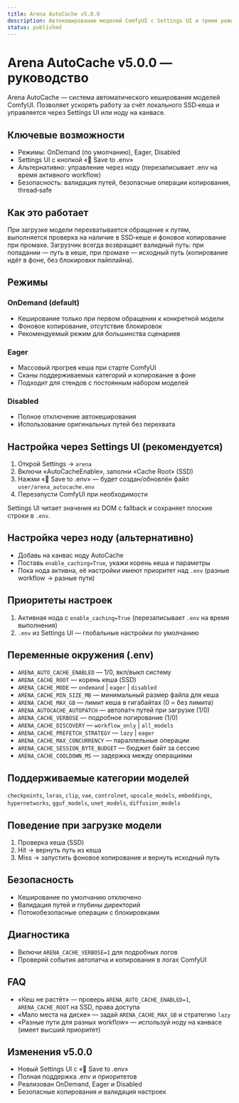 ```yaml
---
title: Arena AutoCache v5.0.0
description: Автокеширование моделей ComfyUI с Settings UI и тремя режимами работы
status: published
---
```


# Arena AutoCache v5.0.0 — руководство

Arena AutoCache — система автоматического кеширования моделей ComfyUI. Позволяет ускорять работу за счёт локального SSD‑кеша и управляется через Settings UI или ноду на канвасе.

## Ключевые возможности
- Режимы: OnDemand (по умолчанию), Eager, Disabled
- Settings UI с кнопкой «💾 Save to .env»
- Альтернативно: управление через ноду (перезаписывает .env на время активного workflow)
- Безопасность: валидация путей, безопасные операции копирования, thread‑safe

## Как это работает
При загрузке модели перехватывается обращение к путям, выполняется проверка на наличие в SSD‑кеше и фоновое копирование при промахе. Загрузчик всегда возвращает валидный путь: при попадании — путь в кеше, при промахе — исходный путь (копирование идёт в фоне, без блокировки пайплайна).

## Режимы
### OnDemand (default)
- Кеширование только при первом обращении к конкретной модели
- Фоновое копирование, отсутствие блокировок
- Рекомендуемый режим для большинства сценариев

### Eager
- Массовый прогрев кеша при старте ComfyUI
- Сканы поддерживаемых категорий и копирование в фоне
- Подходит для стендов с постоянным набором моделей

### Disabled
- Полное отключение автокеширования
- Использование оригинальных путей без перехвата

## Настройка через Settings UI (рекомендуется)
1. Открой Settings → `arena`
2. Включи «AutoCacheEnable», заполни «Cache Root» (SSD)
3. Нажми «💾 Save to .env» — будет создан/обновлён файл `user/arena_autocache.env`
4. Перезапусти ComfyUI при необходимости

Settings UI читает значения из DOM с fallback и сохраняет плоские строки в `.env`.

## Настройка через ноду (альтернативно)
- Добавь на канвас ноду AutoCache
- Поставь `enable_caching=True`, укажи корень кеша и параметры
- Пока нода активна, её настройки имеют приоритет над `.env` (разные workflow → разные пути)

## Приоритеты настроек
1. Активная нода с `enable_caching=True` (перезаписывает `.env` на время выполнения)
2. `.env` из Settings UI — глобальные настройки по умолчанию

## Переменные окружения (.env)
- `ARENA_AUTO_CACHE_ENABLED` — 1/0, вкл/выкл систему
- `ARENA_CACHE_ROOT` — корень кеша (SSD)
- `ARENA_CACHE_MODE` — `ondemand` | `eager` | `disabled`
- `ARENA_CACHE_MIN_SIZE_MB` — минимальный размер файла для кеша
- `ARENA_CACHE_MAX_GB` — лимит кеша в гигабайтах (0 = без лимита)
- `ARENA_AUTOCACHE_AUTOPATCH` — автопатч путей при загрузке (1/0)
- `ARENA_CACHE_VERBOSE` — подробное логирование (1/0)
- `ARENA_CACHE_DISCOVERY` — `workflow_only` | `all_models`
- `ARENA_CACHE_PREFETCH_STRATEGY` — `lazy` | `eager`
- `ARENA_CACHE_MAX_CONCURRENCY` — параллельные операции
- `ARENA_CACHE_SESSION_BYTE_BUDGET` — бюджет байт за сессию
- `ARENA_CACHE_COOLDOWN_MS` — задержка между операциями

## Поддерживаемые категории моделей
`checkpoints`, `loras`, `clip`, `vae`, `controlnet`, `upscale_models`, `embeddings`, `hypernetworks`, `gguf_models`, `unet_models`, `diffusion_models`

## Поведение при загрузке модели
1. Проверка кеша (SSD)
2. Hit → вернуть путь из кеша
3. Miss → запустить фоновое копирование и вернуть исходный путь

## Безопасность
- Кеширование по умолчанию отключено
- Валидация путей и глубины директорий
- Потокобезопасные операции с блокировками

## Диагностика
- Включи `ARENA_CACHE_VERBOSE=1` для подробных логов
- Проверяй события автопатча и копирования в логах ComfyUI

## FAQ
- «Кеш не растёт» — проверь `ARENA_AUTO_CACHE_ENABLED=1`, `ARENA_CACHE_ROOT` на SSD, права доступа
- «Мало места на диске» — задай `ARENA_CACHE_MAX_GB` и стратегию `lazy`
- «Разные пути для разных workflow» — используй ноду на канвасе (имеет высший приоритет)

## Изменения v5.0.0
- Новый Settings UI с «💾 Save to .env»
- Полная поддержка .env и приоритетов
- Реализован OnDemand, Eager и Disabled
- Безопасные копирования и валидация настроек
